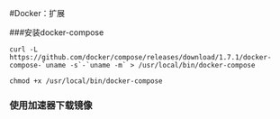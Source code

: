 #Docker：扩展

###安装docker-compose
```
curl -L https://github.com/docker/compose/releases/download/1.7.1/docker-compose-`uname -s`-`uname -m` > /usr/local/bin/docker-compose

chmod +x /usr/local/bin/docker-compose
```

###  使用加速器下载镜像